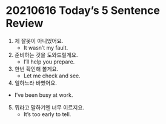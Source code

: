 # 20210616 Today’s 5 Sentence Review



1. 제 잘못이 아니었어요.
   - It wasn’t my fault.
2. 준비하는 것을 도와드릴게요.
   - I’ll help you prepare.
3. 한번 확인해 볼게요.
   - Let me check and see.
4.  일하느라 바빴어요.
   - I’ve been busy at work.
5. 뭐라고 말하기엔 너무 이르지요.
   - It’s too early to tell.